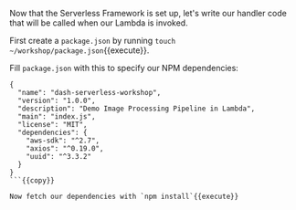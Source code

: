 Now that the Serverless Framework is set up, let's write our handler code that will be called when our Lambda is invoked.

First create a `package.json` by running `touch ~/workshop/package.json`{{execute}}.

Fill `package.json` with this to specify our NPM dependencies:

```
{
  "name": "dash-serverless-workshop",
  "version": "1.0.0",
  "description": "Demo Image Processing Pipeline in Lambda",
  "main": "index.js",
  "license": "MIT",
  "dependencies": {
    "aws-sdk": "^2.7",
    "axios": "^0.19.0",
    "uuid": "^3.3.2"
  }
}
```{{copy}}

Now fetch our dependencies with `npm install`{{execute}}

